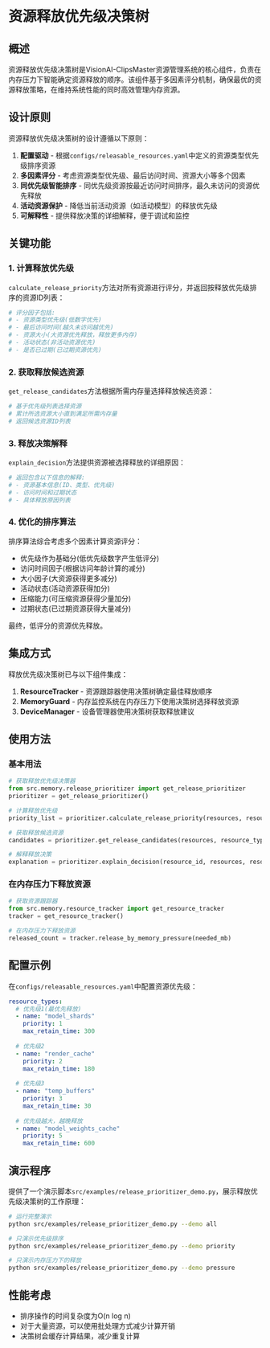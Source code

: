 # 资源释放优先级决策树

## 概述

资源释放优先级决策树是VisionAI-ClipsMaster资源管理系统的核心组件，负责在内存压力下智能确定资源释放的顺序。该组件基于多因素评分机制，确保最优的资源释放策略，在维持系统性能的同时高效管理内存资源。

## 设计原则

资源释放优先级决策树的设计遵循以下原则：

1. **配置驱动** - 根据`configs/releasable_resources.yaml`中定义的资源类型优先级排序资源
2. **多因素评分** - 考虑资源类型优先级、最后访问时间、资源大小等多个因素
3. **同优先级智能排序** - 同优先级资源按最近访问时间排序，最久未访问的资源优先释放
4. **活动资源保护** - 降低当前活动资源（如活动模型）的释放优先级
5. **可解释性** - 提供释放决策的详细解释，便于调试和监控

## 关键功能

### 1. 计算释放优先级

`calculate_release_priority`方法对所有资源进行评分，并返回按释放优先级排序的资源ID列表：

```python
# 评分因子包括:
# - 资源类型优先级(低数字优先)
# - 最后访问时间(越久未访问越优先)
# - 资源大小(大资源优先释放，释放更多内存)
# - 活动状态(非活动资源优先)
# - 是否已过期(已过期资源优先)
```

### 2. 获取释放候选资源

`get_release_candidates`方法根据所需内存量选择释放候选资源：

```python
# 基于优先级列表选择资源
# 累计所选资源大小直到满足所需内存量
# 返回候选资源ID列表
```

### 3. 释放决策解释

`explain_decision`方法提供资源被选择释放的详细原因：

```python
# 返回包含以下信息的解释:
# - 资源基本信息(ID、类型、优先级)
# - 访问时间和过期状态
# - 具体释放原因列表
```

### 4. 优化的排序算法

排序算法综合考虑多个因素计算资源评分：
- 优先级作为基础分(低优先级数字产生低评分)
- 访问时间因子(根据访问年龄计算的减分)
- 大小因子(大资源获得更多减分)
- 活动状态(活动资源获得加分)
- 压缩能力(可压缩资源获得少量加分)
- 过期状态(已过期资源获得大量减分)

最终，低评分的资源优先释放。

## 集成方式

释放优先级决策树已与以下组件集成：

1. **ResourceTracker** - 资源跟踪器使用决策树确定最佳释放顺序
2. **MemoryGuard** - 内存监控系统在内存压力下使用决策树选择释放资源
3. **DeviceManager** - 设备管理器使用决策树获取释放建议

## 使用方法

### 基本用法

```python
# 获取释放优先级决策器
from src.memory.release_prioritizer import get_release_prioritizer
prioritizer = get_release_prioritizer()

# 计算释放优先级
priority_list = prioritizer.calculate_release_priority(resources, resource_types)

# 获取释放候选资源
candidates = prioritizer.get_release_candidates(resources, resource_types, needed_mb)

# 解释释放决策
explanation = prioritizer.explain_decision(resource_id, resources, resource_types)
```

### 在内存压力下释放资源

```python
# 获取资源跟踪器
from src.memory.resource_tracker import get_resource_tracker
tracker = get_resource_tracker()

# 在内存压力下释放资源
released_count = tracker.release_by_memory_pressure(needed_mb)
```

## 配置示例

在`configs/releasable_resources.yaml`中配置资源优先级：

```yaml
resource_types:
  # 优先级1(最优先释放)
  - name: "model_shards"
    priority: 1
    max_retain_time: 300
    
  # 优先级2
  - name: "render_cache"
    priority: 2
    max_retain_time: 180
    
  # 优先级3
  - name: "temp_buffers"
    priority: 3
    max_retain_time: 30
    
  # 优先级越大，越晚释放
  - name: "model_weights_cache"
    priority: 5
    max_retain_time: 600
```

## 演示程序

提供了一个演示脚本`src/examples/release_prioritizer_demo.py`，展示释放优先级决策树的工作原理：

```bash
# 运行完整演示
python src/examples/release_prioritizer_demo.py --demo all

# 只演示优先级排序
python src/examples/release_prioritizer_demo.py --demo priority

# 只演示内存压力下的释放
python src/examples/release_prioritizer_demo.py --demo pressure
```

## 性能考虑

- 排序操作的时间复杂度为O(n log n)
- 对于大量资源，可以使用批处理方式减少计算开销
- 决策树会缓存计算结果，减少重复计算 
